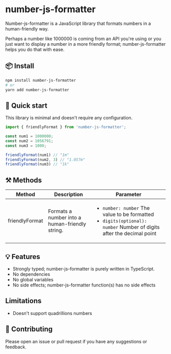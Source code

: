 # number-js-formatter

<p>Number-js-formatter is a JavaScript library that formats numbers in a human-friendly way.</p>

<p>Perhaps a number like 1000000 is coming from an API you're using or you just want to display a number in a more friendly format; number-js-formatter helps you do that with ease.</p>

## 📦 Install

```sh
npm install number-js-formatter
# or
yarn add number-js-formatter
```

## 🚀 Quick start
This library is minimal and doesn't require any configuration.

```js
import { friendlyFormat } from 'number-js-formatter';

const num1 = 1000000;
const num2 = 1056791;
const num3 = 1000;

friendlyFormat(num1) // "1m"
friendlyFormat(num2, 3) // "1.057m"
friendlyFormat(num3) // "1k"
```

## ⚒️ Methods
<table>
    <thead>
        <tr>
            <th>Method</th>
            <th>Description</th>
            <th>Parameter</th>
        </tr>
    </thead>
    <tbody>
        <tr>
            <td>friendlyFormat</td>
            <td>Formats a number into a human-friendly string.</td>
            <td>
                <ul>
                    <li> <code>number: number</code> <span>The value to be formatted</span> </li>
                    <li> <code>digits(optional): number</code> <span>Number of digits after the decimal point</span> </li>
                </ul>
            </td>
        </tr>
    </tbody>
</table>

## 💡 Features
- Strongly typed; number-js-formatter is purely written in TypeScript.
- No dependencies
- No global variables
- No side effects; number-js-formatter function(s) has no side effects

## Limitations
- Doesn't support quadrillions numbers


## 🔌  Contributing
<p>Please open an issue or pull request if you have any suggestions or feedback.</p>